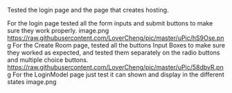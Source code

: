 Tested the login page and the page that creates hosting.

For the login page tested all the form inputs and submit buttons to make sure they work properly.
image.png
https://raw.githubusercontent.com/LoverCheng/pic/master/uPic/hS9Ose.png
For the Create Room page, tested all the buttons Input Boxes to make sure they worked as expected, and tested them separately on the radio buttons and multiple choice buttons.
https://raw.githubusercontent.com/LoverCheng/pic/master/uPic/58dbvR.png
For the LoginModel page just test it can shown and display in the different states
image.png
